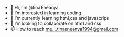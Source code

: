 - 👋 Hi, I’m @tinaEneanya
- 👀 I’m interested in learning coding
- 🌱 I’m currently learning html,css and javascrips
- 💞️ I’m looking to collaborate on html and css
- 📫 How to reach me....tinaeneanya1994@gmail.com

<!---
tinaEneanya/tinaEneanya is a ✨ special ✨ repository because its `README.md` (this file) appears on your GitHub profile.
You can click the Preview link to take a look at your changes.
--->
